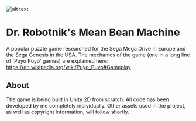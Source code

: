 ![alt text](http://img2.game-oldies.com/sites/default/files/titles/sega-genesis/dr-robotnik-s-mean-bean-machine-usa.png)

# Dr. Robotnik's Mean Bean Machine
A popular puzzle game researched for the Sega Mega Drive in Europe and the Sega Genesis in the USA. 
The mechanics of the game (one in a long line of 'Puyo Puyo' games) are explained here: 
https://en.wikipedia.org/wiki/Puyo_Puyo#Gameplay

## About ##

The game is being built in Unity 2D from scratch. All code has been developed by me completely individually. Other assets used in the project, as well as copyright information, will follow shortly.
